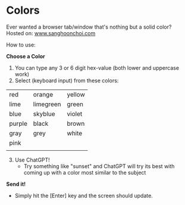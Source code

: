 # Colors

Ever wanted a browser tab/window that's nothing but a solid color?\
 Hosted on: www.sanghoonchoi.com
 
How to use:

**Choose a Color**
1. You can type any 3 or 6 digit hex-value (both lower and uppercase work)
2. Select (keyboard input) from these colors:

|        |           |        |
| ------ | --------- | ------ |
| red    | orange    | yellow |
| lime   | limegreen | green  |
| blue   | skyblue   | violet |
| purple | black     | brown  |
| gray   | grey      | white  |
| pink   |           |        |
|        |           |        |

3. Use ChatGPT!
   - Try something like "sunset" and ChatGPT will try its best with coming up with a color most similar to the subject


**Send it!**
- Simply hit the [Enter] key and the screen should update.
